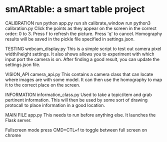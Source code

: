 # smARtable: a smart table project

CALIBRATION
run python app.py
run sh calibrate_window
run python3 calibration.py
Click the points as they appear on the screen in the correct order: 0 to 3. Press f to refresh the picture. Press 'q' to cancel. Homography results will be saved in the pickle file specified in settings.json.

TESTING
webcam_display.py
This is a simple script to test out camera pixel width/height settings. It also shows allows you to experiment with which input port the camera is on. After finding a good result, you can update the settings.json file.

VISION_API
camera_api.py
This contains a camera class that can locate where images are with some model. It can then use the homography to map it to the correct place on the screen.

INFORMATION
information_class.py
Used to take a topic/item and grab pertinent information. This will then be used by some sort of drawing protocall to place information in a good location.

MAIN FILE
app.py
This needs to run before anything else. It launches the Flask server.


Fullscreen mode
press CMD+CTL+f to toggle between full screen on chrome
